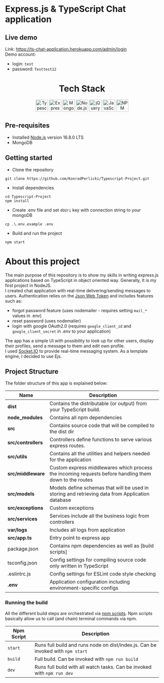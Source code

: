 # Express.js & TypeScript Chat application

## Live demo
Link: https://ts-chat-application.herokuapp.com/admin/login  
Demo account: 
- login: `test`
- password: `Testtest12`

<div align="center">
<h1>Tech Stack</h1>

<a href="https://www.typescriptlang.org/" title="Typescript"><img src="https://github.com/get-icon/geticon/raw/master/icons/typescript-icon.svg" alt="Typescript" width="40px" height="40px"></a>
<a href="https://expressjs.com/" title="Express"><img src="https://github.com/get-icon/geticon/raw/master/icons/express.svg" alt="Express" width="40px" height="40px"></a>
<a href="https://www.mongodb.org/" title="MongoDB"><img src="https://github.com/get-icon/geticon/raw/master/icons/mongodb-icon.svg" alt="MongoDB" width="40px" height="40px"></a>
<a href="https://nodejs.org/" title="Node.js"><img src="https://github.com/get-icon/geticon/raw/master/icons/nodejs-icon.svg" alt="Node.js" width="40px" height="40px"></a>
<a href="https://jquery.com/" title="jQuery"><img src="https://github.com/get-icon/geticon/raw/master/icons/jquery-icon.svg" alt="jQuery" width="40px" height="40px"></a>
<a href="https://developer.mozilla.org/en-US/docs/Web/JavaScript" title="JavaScript"><img src="https://github.com/get-icon/geticon/raw/master/icons/javascript.svg" alt="JavaScript" width="40px" height="40px"></a>
<a href="https://www.npmjs.com/" title="NPM"><img src="https://github.com/get-icon/geticon/raw/master/icons/npm.svg" alt="NPM" width="40px" height="40px"></a>
</div>

## Pre-requisites
- Installed [Node.js](https://nodejs.org/en/) version 16.8.0 LTS
- MongoDB 

## Getting started
- Clone the repository
```
git clone https://github.com/KonradPerlicki/Typescript-Project.git
```
- Install dependencies
```
cd Typescript-Project
npm install
```
- Create .env file and set `dbUri` key with connection string to your mongoDB
```
cp .\.env.example .env
```
- Build and run the project
```
npm start
```

# About this project
The main purpose of this repository is to show my skills in writing express.js applications based on TypeScript in object oriented way. Generally, It is my first project in NodeJS.  
I created chat application with real-time delivering/sending messages to users. Authentication relies on the [Json Web Token](https://jwt.io/)
and includes features such as: 
- forgot password feature (uses nodemailer - requires setting `mail_*` values in .env)
- reset password (uses nodemailer)
- login with google OAuth2.0 (requires `google_client_id` and `google_client_secret` in .env to your application)  

The app has a simple UI with possibility to look up for other users, display their profiles, send a message to them and edit own profile.  
I used [Socket.IO](https://socket.io/) to provide real-time messaging system. As a template engine, I decided to use Ejs.


## Project Structure
The folder structure of this app is explained below:

| Name | Description |
| ------------------------ | --------------------------------------------------------------------------------------------- |
| **dist**                 | Contains the distributable (or output) from your TypeScript build.  |
| **node_modules**         | Contains all  npm dependencies                                                            |
| **src**                  | Contains  source code that will be compiled to the dist dir                               |
| **src/controllers**      | Controllers define functions to serve various express routes. 
| **src/utils**              | Contains all the utilities and helpers needed for the application 
| **src/middleware**      | Custom express middlewares which process the incoming requests before handling them down to the routes                    
| **src/models**           | Models define schemas that will be used in storing and retrieving data from Application database  |
| **src/exceptions**      | Custom exceptions |
| **src/services**    | Services include all the business logic from controllers |
| **var/logs**    | Includes all logs from application |
| **src/app.ts**         | Entry point to express app                                                               |
| package.json             | Contains npm dependencies as well as [build scripts]   
| tsconfig.json            | Config settings for compiling source code only written in TypeScript    
| .eslintrc.js              | Config settings for ESLint code style checking                                                |
| **.env**        | Application configuration including environment-specific configs 


### Running the build
All the different build steps are orchestrated via [npm scripts](https://docs.npmjs.com/misc/scripts).
Npm scripts basically allow us to call (and chain) terminal commands via npm.

| Npm Script | Description |
| ------------------------- | ------------------------------------------------------------------------------------------------- |
| `start`                   | Runs full build and runs node on dist/index.js. Can be invoked with `npm start`                  |
| `build`                   | Full build. Can be invoked with `npm run build`     |
| `dev`                   | Runs full build with all watch tasks. Can be invoked with `npm run dev`                                         |
